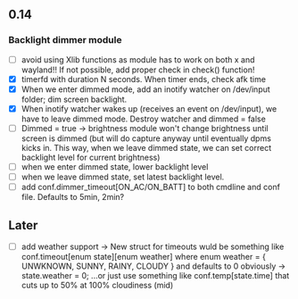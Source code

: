 ## 0.14

### Backlight dimmer module
- [ ] avoid using Xlib functions as module has to work on both x and wayland!! If not possible, add proper check in check() function!
- [x] timerfd with duration N seconds. When timer ends, check afk time
- [x] When we enter dimmed mode, add an inotify watcher on /dev/input folder; dim screen backlight.
- [x] When inotify watcher wakes up (receives an event on /dev/input), we have to leave dimmed mode. Destroy watcher and dimmed = false
- [ ] Dimmed = true -> brightness module won't change brightness until screen is dimmed (but will do capture anyway until eventually dpms kicks in. This way, when we leave dimmed state, we can set correct backlight level for current brightness)
- [ ] when we enter dimmed state, lower backlight level
- [ ] when we leave dimmed state, set latest backlight level.
- [ ] add conf.dimmer_timeout[ON_AC/ON_BATT] to both cmdline and conf file. Defaults to 5min, 2min?

## Later
- [ ] add weather support -> New struct for timeouts wuld be something like conf.timeout[enum state][enum weather] where enum weather = { UNWKNOWN, SUNNY, RAINY, CLOUDY } and defaults to 0 obviously -> state.weather = 0; ...or just use something like conf.temp[state.time] that cuts up to 50% at 100% cloudiness (mid)
